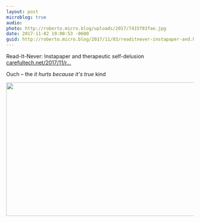 ```yaml
---
layout: post
microblog: true
audio: 
photo: http://roberto.micro.blog/uploads/2017/7415f83fae.jpg
date: 2017-11-02 19:00:53 -0600
guid: http://roberto.micro.blog/2017/11/03/readitnever-instapaper-and.html
---
```

Read-It-Never: Instapaper and therapeutic self-delusion [carefultech.net/2017/11/r...](http://carefultech.net/2017/11/read-it-never-instapaper-and-therapeutic-self-delusion/)

Ouch – the _it hurts because it's true_ kind

<img src="http://roberto.micro.blog/uploads/2017/7415f83fae.jpg" width="600" height="359" />
